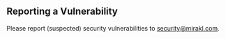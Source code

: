 ## Reporting a Vulnerability

Please report (suspected) security vulnerabilities to security@mirakl.com.

